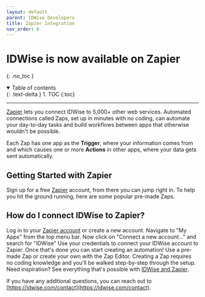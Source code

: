 ```yaml
---
layout: default
parent: IDWise Developers
title: Zapier Integration
nav_order: 8
---
```


# IDWise is now available on Zapier
{: .no_toc }

<details open markdown="block">
  <summary>
    Table of contents
  </summary>
  {: .text-delta }
1. TOC
{:toc}
</details>

---



[Zapier](https://zapier.com/apps/idwise/integrations) lets you connect IDWise to 5,000+ other web services. Automated connections called Zaps, set up in minutes with no coding, can automate your day-to-day tasks and build workflows between apps that otherwise wouldn't be possible.

Each Zap has one app as the **Trigger**, where your information comes from and which causes one or more **Actions** in other apps, where your data gets sent automatically. 

## Getting Started with Zapier
Sign up for a free [Zapier](https://zapier.com/apps/idwise/integrations) account, from there you can jump right in. To help you hit the ground running, here are some popular pre-made Zaps.

<script src="https://zapier.com/zapbook/embed/widget.js?services=idwise&container=true&limit=5,"></script>

## How do I connect IDWise to Zapier?

Log in to your [Zapier account](https://zapier.com/sign-up) or create a new account.
Navigate to "My Apps" from the top menu bar.
Now click on "Connect a new account..." and search for "IDWise"
Use your credentials to connect your IDWise account to Zapier.
Once that's done you can start creating an automation! Use a pre-made Zap or create your own with the Zap Editor. Creating a Zap requires no coding knowledge and you'll be walked step-by-step through the setup. 
Need inspiration? See everything that's possible with [IDWise and Zapier](https://zapier.com/apps/idwise/integrations).

If you have any additional questions, you can reach out to [https://idwise.com/contact](https://idwise.com/contact).
